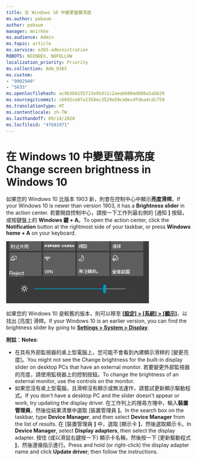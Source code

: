 ```yaml
---
title: 在 Windows 10 中變更螢幕亮度
ms.author: pebaum
author: pebaum
manager: mnirkhe
ms.audience: Admin
ms.topic: article
ms.service: o365-administration
ROBOTS: NOINDEX, NOFOLLOW
localization_priority: Priority
ms.collection: Adm_O365
ms.custom:
- "9002940"
- "5633"
ms.openlocfilehash: ac9b3b6155713e95d11c2aeab600ad686a5abb20
ms.sourcegitcommit: c6692ce0fa1358ec3529e59ca0ecdfdea4cdc759
ms.translationtype: HT
ms.contentlocale: zh-TW
ms.lasthandoff: 09/14/2020
ms.locfileid: "47681971"
---
```

# <a name="change-screen-brightness-in-windows-10"></a><span data-ttu-id="3fb1b-102">在 Windows 10 中變更螢幕亮度</span><span class="sxs-lookup"><span data-stu-id="3fb1b-102">Change screen brightness in Windows 10</span></span>

<span data-ttu-id="3fb1b-103">如果您的 Windows 10 比版本 1903 新，則會在控制中心中顯示**亮度滑桿**。</span><span class="sxs-lookup"><span data-stu-id="3fb1b-103">If your Windows 10 is newer than version 1903, it has a **Brightness slider** in the action center.</span></span> <span data-ttu-id="3fb1b-104">若要開啟控制中心，請按一下工作列最右側的 [通知 **]** 按鈕，或按鍵盤上的 **Windows 鍵 + A**。</span><span class="sxs-lookup"><span data-stu-id="3fb1b-104">To open the action center, click the **Notification** button at the rightmost side of your taskbar, or press **Windows home + A** on your keyboard.</span></span>

![亮度滑桿](media/brightness-slider.png)

<span data-ttu-id="3fb1b-106">如果您的 Windows 10 是較舊的版本，則可以移至 **[[設定] > [系統] > [顯示]](ms-settings:display?activationSource=GetHelp)**，以找出 [亮度] 滑桿。</span><span class="sxs-lookup"><span data-stu-id="3fb1b-106">If your Windows 10 is an earlier version, you can find the brightness slider by going to **[Settings > System > Display](ms-settings:display?activationSource=GetHelp)**.</span></span>

<span data-ttu-id="3fb1b-107">**附註**：</span><span class="sxs-lookup"><span data-stu-id="3fb1b-107">**Notes**:</span></span>

- <span data-ttu-id="3fb1b-108">在具有外部監視器的桌上型電腦上，您可能不會看到內建顯示滑桿的 [變更亮度]。</span><span class="sxs-lookup"><span data-stu-id="3fb1b-108">You might not see the Change brightness for the built-in display slider on desktop PCs that have an external monitor.</span></span> <span data-ttu-id="3fb1b-109">若要變更外部監視器的亮度，請使用監視器上的控制按鈕。</span><span class="sxs-lookup"><span data-stu-id="3fb1b-109">To change the brightness of an external monitor, use the controls on the monitor.</span></span>
- <span data-ttu-id="3fb1b-110">如果您沒有桌上型電腦，且滑桿沒有顯示或無法運作，請嘗試更新顯示驅動程式。</span><span class="sxs-lookup"><span data-stu-id="3fb1b-110">If you don't have a desktop PC and the slider doesn't appear or work, try updating the display driver.</span></span> <span data-ttu-id="3fb1b-111">在工作列上的搜尋方塊中，輸入**裝置管理員**，然後從結果清單中選取 [裝置管理員 **]**。</span><span class="sxs-lookup"><span data-stu-id="3fb1b-111">In the search box on the taskbar, type **Device Manager**, and then select **Device Manager** from the list of results.</span></span> <span data-ttu-id="3fb1b-112">在 [裝置管理員 **]** 中，選取 [顯示卡 **]**，然後選取顯示卡。</span><span class="sxs-lookup"><span data-stu-id="3fb1b-112">In **Device Manager**, select **Display adapters**, then select the display adapter.</span></span> <span data-ttu-id="3fb1b-113">按住 (或以滑鼠右鍵按一下) 顯示卡名稱，然後按一下 [更新驅動程式 **]**，然後遵循指示進行。</span><span class="sxs-lookup"><span data-stu-id="3fb1b-113">Press and hold (or right-click) the display adapter name and click **Update driver**; then follow the instructions.</span></span>
